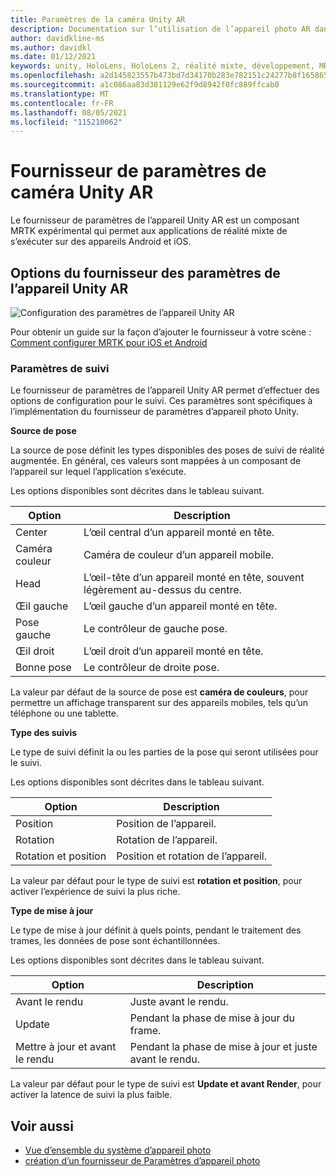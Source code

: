 ```yaml
---
title: Paramètres de la caméra Unity AR
description: Documentation sur l’utilisation de l’appareil photo AR dans MRTK
author: davidkline-ms
ms.author: davidkl
ms.date: 01/12/2021
keywords: unity, HoloLens, HoloLens 2, réalité mixte, développement, MRTK, appareil photo,
ms.openlocfilehash: a2d145823557b473bd7d34170b283e782151c24277b8f16586516ffe78f8e735
ms.sourcegitcommit: a1c086aa83d381129e62f9d8942f0fc889ffcab0
ms.translationtype: MT
ms.contentlocale: fr-FR
ms.lasthandoff: 08/05/2021
ms.locfileid: "115210062"
---
```

# <a name="unity-ar-camera-settings-provider"></a>Fournisseur de paramètres de caméra Unity AR

Le fournisseur de paramètres de l’appareil Unity AR est un composant MRTK expérimental qui permet aux applications de réalité mixte de s’exécuter sur des appareils Android et iOS.

## <a name="unity-ar-camera-settings-provider-options"></a>Options du fournisseur des paramètres de l’appareil Unity AR

![Configuration des paramètres de l’appareil Unity AR](../images/camera-system/UnityArSettingsConfiguration.png)

Pour obtenir un guide sur la façon d’ajouter le fournisseur à votre scène : [Comment configurer MRTK pour iOS et Android](../../supported-devices/using-ar-foundation.md)

### <a name="tracking-settings"></a>Paramètres de suivi

Le fournisseur de paramètres de l’appareil Unity AR permet d’effectuer des options de configuration pour le suivi. Ces paramètres sont spécifiques à l’implémentation du fournisseur de paramètres d’appareil photo Unity.

**Source de pose**

La source de pose définit les types disponibles des poses de suivi de réalité augmentée. En général, ces valeurs sont mappées à un composant de l’appareil sur lequel l’application s’exécute.

Les options disponibles sont décrites dans le tableau suivant.

| Option | Description |
| --- | --- |
| Center | L’œil central d’un appareil monté en tête. |
| Caméra couleur | Caméra de couleur d’un appareil mobile. |
| Head | L’œil-tête d’un appareil monté en tête, souvent légèrement au-dessus du centre. |
| Œil gauche | L’œil gauche d’un appareil monté en tête. |
| Pose gauche | Le contrôleur de gauche pose. |
| Œil droit | L’œil droit d’un appareil monté en tête. |
| Bonne pose | Le contrôleur de droite pose. |

La valeur par défaut de la source de pose est **caméra de couleurs**, pour permettre un affichage transparent sur des appareils mobiles, tels qu’un téléphone ou une tablette.

**Type des suivis**

Le type de suivi définit la ou les parties de la pose qui seront utilisées pour le suivi.

Les options disponibles sont décrites dans le tableau suivant.

| Option | Description |
| --- | --- |
| Position | Position de l’appareil. |
| Rotation | Rotation de l’appareil. |
| Rotation et position | Position et rotation de l’appareil. |

La valeur par défaut pour le type de suivi est **rotation et position**, pour activer l’expérience de suivi la plus riche.

**Type de mise à jour**

Le type de mise à jour définit à quels points, pendant le traitement des trames, les données de pose sont échantillonnées.

Les options disponibles sont décrites dans le tableau suivant.

| Option | Description |
| --- | --- |
| Avant le rendu | Juste avant le rendu. |
| Update | Pendant la phase de mise à jour du frame. |
| Mettre à jour et avant le rendu | Pendant la phase de mise à jour et juste avant le rendu. |

La valeur par défaut pour le type de suivi est **Update et avant Render**, pour activer la latence de suivi la plus faible.

## <a name="see-also"></a>Voir aussi

- [Vue d’ensemble du système d’appareil photo](camera-system-overview.md)
- [création d’un fournisseur de Paramètres d’appareil photo](create-settings-provider.md)
